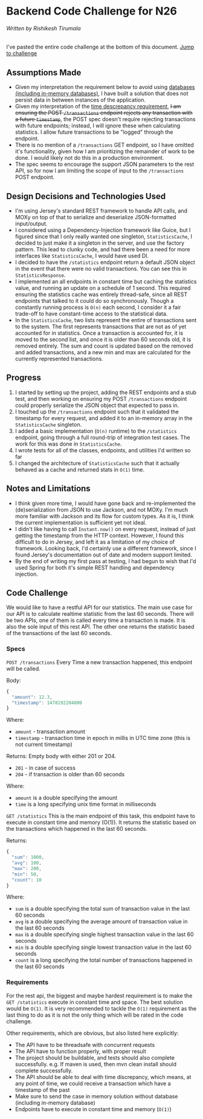 # Backend Code Challenge for N26
###### Written by Rishikesh Tirumala

I've pasted the entire code challenge at the bottom of this document. [Jump to challenge](#challenge)

## Assumptions Made
* Given my interpretation the requirement below to avoid using [databases (including in-memory databases)](#database), I have built a solution that does not persist data in between instances of the application. 
* Given my interpretation of the [time descrepancy requirement](#time), ~~I am ensuring the POST `/transactions` endpoint rejects any transaction with a future `timestamp`~~, the POST spec doesn't require rejecting transactions with future endpoints; instead, I will ignore these when calculating statistics. I allow future transactions to be "logged" through the endpoint.
* There is no mention of a `/transactions` GET endpoint, so I have omitted it's functionality, given how I am prioritizing the remainder of work to be done. I would likely not do this in a production environment.
* The spec seems to encourage the support JSON parameters to the rest API, so for now I am limiting the scope of input to the `/transactions` POST endpoint.

## Design Decisions and Technologies Used
* I'm using Jersey's standard REST framework to handle API calls, and MOXy on top of that to serialize and deserialize JSON-formatted input/output.
* I considered using a Dependency-Injection framework like Guice, but I figured since that I only really wanted one singleton, `StatisticsCache`, I decided to just make it a singleton in the server, and use the factory pattern. This lead to clunky code, and had there been a need for more interfaces like `StatisticsCache`, I would have used DI.  
* I decided to have the `/statistics` endpoint return a default JSON object in the event that there were no valid transactions. You can see this in `StatisticsResponse`. 
* I implemented an all endpoints in constant time but caching the statistics value, and running an update on a schedule of 1 second. This required ensuring the statistics cache was entirely thread-safe, since all REST endpoints that talked to it could do so synchronously. Though a constantly running process is `O(n)` each second, I consider it a fair trade-off to have constant-time access to the statistical data. 
* In the `StatisticsCache`, two lists represent the entire of transactions sent to the system. The first represents transactions that are not as of yet accounted for in statistics. Once a transaction is accounted for, it is moved to the second list, and once it is older than 60 seconds old, it is removed entirely. The sum and count is updated based on the removed and added transactions, and a new min and max are calculated for the currently represented transactions. 

## Progress
1. I started by setting up the project, adding the REST endpoints and a stub test, and then working on ensuring my POST `/transactions` endpoint could properly serialize the JSON object that expected to pass in. 
2. I touched up the `/transactions` endpoint such that it validated the timestamp for every request, and added it to an in-memory array in the `StatisticsCache` singleton.
3. I added a basic implementation (`O(n)` runtime) to the `/statistics` endpoint, going through a full round-trip of integration test cases. The work for this was done in `StatisticsCache`. 
4. I wrote tests for all of the classes, endpoints, and utilities I'd written so far
5. I changed the architecture of `StatisticsCache` such that it actually behaved as a cache and returned stats in `O(1)` time. 

## Notes and Limitations 
* I think given more time, I would have gone back and re-implemented the (de)serialization from JSON to use Jackson, and not MOXy. I'm much more familiar with Jackson and its flow for custom types. As it is, I think the current implementation is sufficient yet not ideal.
* I didn't like having to call `Instant.now()` on every request, instead of just getting the timestamp from the HTTP context. However, I found this difficult to do in Jersey, and left it as a limitation of my choice of framework. Looking back, I'd certainly use a different framework, since I found Jersey's documentation out of date and modern support limited. 
* By the end of writing my first pass at testing, I had begun to wish that I'd used Spring for both it's simple REST handling and dependency injection.


## <a name="challenge"></a>Code Challenge
We would like to have a restful API for our statistics. The main use case for our API is to calculate realtime statistic from the last 60 seconds. There will be two APIs, one of them is called every time a transaction is made. It is also the sole input of this rest API. The other one returns the statistic based of the transactions of the last 60 seconds.

### Specs
`POST /transactions`
Every Time a new transaction happened, this endpoint will be called.

Body:
```javascript
{
  "amount": 12.3,
  "timestamp": 1478192204000
}
```
Where:
* `amount` - transaction amount
* `timestamp` - transaction time in epoch in millis in UTC time zone (this is not current timestamp)

Returns: Empty body with either 201 or 204.
* `201` - in case of success
* `204` - if transaction is older than 60 seconds

Where:
* `amount` is a double specifying the amount
* `time` is a long specifying unix time format in milliseconds

`GET /statistics`
This is the main endpoint of this task, this endpoint have to execute in constant time and memory (O(1)). It returns the statistic based on the transactions which happened in the last 60 seconds.

Returns:
```javascript
{
  "sum": 1000,
  "avg": 100,
  "max": 200,
  "min": 50,
  "count": 10
}
```
Where:
* `sum` is a double specifying the total sum of transaction value in the last 60 seconds 
* `avg` is a double specifying the average amount of transaction value in the last 60 seconds
* `max` is a double specifying single highest transaction value in the last 60 seconds
* `min` is a double specifying single lowest transaction value in the last 60 seconds
* `count` is a long specifying the total number of transactions happened in the last 60 seconds

### Requirements
For the rest api, the biggest and maybe hardest requirement is to make the `GET /statistics` execute in constant time and space. The best solution would be `O(1)`. It is very recommended to tackle the `O(1)` requirement as the last thing to do as it is not the only thing which will be rated in the code challenge.

Other requirements, which are obvious, but also listed here explicitly:
* The API have to be threadsafe with concurrent requests
* The API have to function properly, with proper result
* The project should be buildable, and tests should also complete successfully. e.g. If maven is used, then mvn clean install should complete successfully.
* <a name="time"></a>The API should be able to deal with time discrepancy, which means, at any point of time, we could receive a transaction which have a timestamp of the past
* <a name="database"></a>Make sure to send the case in memory solution without database (including in-memory database)
* Endpoints have to execute in constant time and memory (`O(1)`)